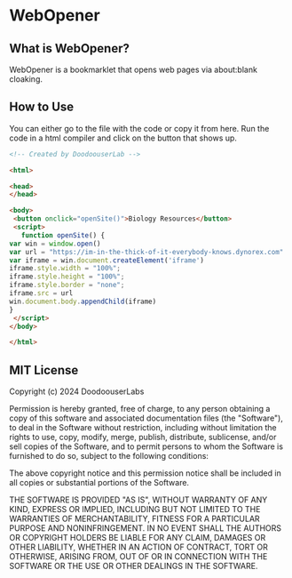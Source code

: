# WebOpener

## What is WebOpener?

WebOpener is a bookmarklet that opens web pages via about:blank cloaking.

## How to Use

You can either go to the file with the code or copy it from here. Run the code in a html compiler and click on the button that shows up.
```html
<!-- Created by DoodoouserLab -->

<html>

<head>
</head>

<body>
 <button onclick="openSite()">Biology Resources</button>
 <script>
   function openSite() {
var win = window.open()
var url = "https://im-in-the-thick-of-it-everybody-knows.dynorex.com"
var iframe = win.document.createElement('iframe')
iframe.style.width = "100%";
iframe.style.height = "100%";
iframe.style.border = "none";
iframe.src = url
win.document.body.appendChild(iframe)
}
 </script>
</body>

</html>
```

## MIT License

Copyright (c) 2024 DoodoouserLabs

Permission is hereby granted, free of charge, to any person obtaining a copy
of this software and associated documentation files (the "Software"), to deal
in the Software without restriction, including without limitation the rights
to use, copy, modify, merge, publish, distribute, sublicense, and/or sell
copies of the Software, and to permit persons to whom the Software is
furnished to do so, subject to the following conditions:

The above copyright notice and this permission notice shall be included in all
copies or substantial portions of the Software.

THE SOFTWARE IS PROVIDED "AS IS", WITHOUT WARRANTY OF ANY KIND, EXPRESS OR
IMPLIED, INCLUDING BUT NOT LIMITED TO THE WARRANTIES OF MERCHANTABILITY,
FITNESS FOR A PARTICULAR PURPOSE AND NONINFRINGEMENT. IN NO EVENT SHALL THE
AUTHORS OR COPYRIGHT HOLDERS BE LIABLE FOR ANY CLAIM, DAMAGES OR OTHER
LIABILITY, WHETHER IN AN ACTION OF CONTRACT, TORT OR OTHERWISE, ARISING FROM,
OUT OF OR IN CONNECTION WITH THE SOFTWARE OR THE USE OR OTHER DEALINGS IN THE
SOFTWARE.
